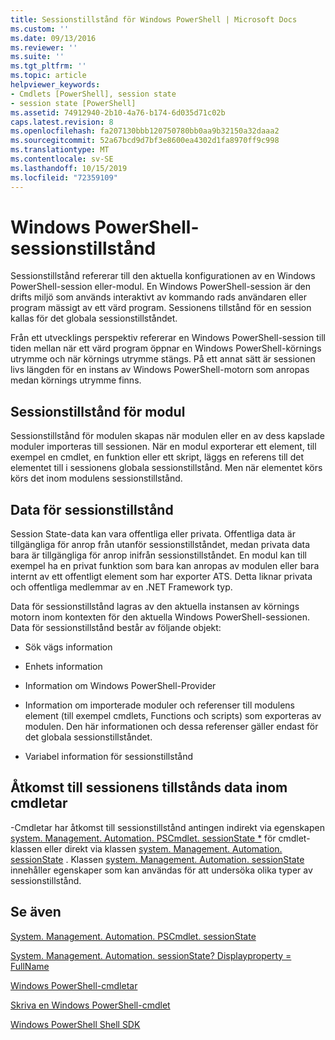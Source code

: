 ```yaml
---
title: Sessionstillstånd för Windows PowerShell | Microsoft Docs
ms.custom: ''
ms.date: 09/13/2016
ms.reviewer: ''
ms.suite: ''
ms.tgt_pltfrm: ''
ms.topic: article
helpviewer_keywords:
- Cmdlets [PowerShell], session state
- session state [PowerShell]
ms.assetid: 74912940-2b10-4a76-b174-6d035d71c02b
caps.latest.revision: 8
ms.openlocfilehash: fa207130bbb120750780bb0aa9b32150a32daaa2
ms.sourcegitcommit: 52a67bcd9d7bf3e8600ea4302d1fa8970ff9c998
ms.translationtype: MT
ms.contentlocale: sv-SE
ms.lasthandoff: 10/15/2019
ms.locfileid: "72359109"
---
```

# <a name="windows-powershell-session-state"></a>Windows PowerShell-sessionstillstånd

Sessionstillstånd refererar till den aktuella konfigurationen av en Windows PowerShell-session eller-modul. En Windows PowerShell-session är den drifts miljö som används interaktivt av kommando rads användaren eller program mässigt av ett värd program. Sessionens tillstånd för en session kallas för det globala sessionstillståndet.

Från ett utvecklings perspektiv refererar en Windows PowerShell-session till tiden mellan när ett värd program öppnar en Windows PowerShell-körnings utrymme och när körnings utrymme stängs. På ett annat sätt är sessionen livs längden för en instans av Windows PowerShell-motorn som anropas medan körnings utrymme finns.

## <a name="module-session-state"></a>Sessionstillstånd för modul

Sessionstillstånd för modulen skapas när modulen eller en av dess kapslade moduler importeras till sessionen. När en modul exporterar ett element, till exempel en cmdlet, en funktion eller ett skript, läggs en referens till det elementet till i sessionens globala sessionstillstånd. Men när elementet körs körs det inom modulens sessionstillstånd.

## <a name="session-state-data"></a>Data för sessionstillstånd

Session State-data kan vara offentliga eller privata. Offentliga data är tillgängliga för anrop från utanför sessionstillståndet, medan privata data bara är tillgängliga för anrop inifrån sessionstillståndet. En modul kan till exempel ha en privat funktion som bara kan anropas av modulen eller bara internt av ett offentligt element som har exporter ATS. Detta liknar privata och offentliga medlemmar av en .NET Framework typ.

Data för sessionstillstånd lagras av den aktuella instansen av körnings motorn inom kontexten för den aktuella Windows PowerShell-sessionen. Data för sessionstillstånd består av följande objekt:

- Sök vägs information

- Enhets information

- Information om Windows PowerShell-Provider

- Information om importerade moduler och referenser till modulens element (till exempel cmdlets, Functions och scripts) som exporteras av modulen. Den här informationen och dessa referenser gäller endast för det globala sessionstillståndet.

- Variabel information för sessionstillstånd

## <a name="accessing-session-state-data-within-cmdlets"></a>Åtkomst till sessionens tillstånds data inom cmdletar

-Cmdletar har åtkomst till sessionstillstånd antingen indirekt via egenskapen [system. Management. Automation. PSCmdlet. sessionState *](/dotnet/api/System.Management.Automation.PSCmdlet.SessionState) för cmdlet-klassen eller direkt via klassen [system. Management. Automation. sessionState](/dotnet/api/System.Management.Automation.SessionState) . Klassen [system. Management. Automation. sessionState](/dotnet/api/System.Management.Automation.SessionState) innehåller egenskaper som kan användas för att undersöka olika typer av sessionstillstånd.

## <a name="see-also"></a>Se även

[System. Management. Automation. PSCmdlet. sessionState](/dotnet/api/System.Management.Automation.PSCmdlet.SessionState)

[System. Management. Automation. sessionState? Displayproperty = FullName](/dotnet/api/System.Management.Automation.SessionState)

[Windows PowerShell-cmdletar](./cmdlet-overview.md)

[Skriva en Windows PowerShell-cmdlet](./writing-a-windows-powershell-cmdlet.md)

[Windows PowerShell Shell SDK](../windows-powershell-reference.md)
